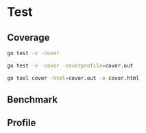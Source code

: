 # Test

## Coverage

```bash
go test -v -cover
```

```bash
go test -v -cover -coverprofile=cover.out
```

```bash
go tool cover -html=cover.out -o cover.html
```

## Benchmark
## Profile
